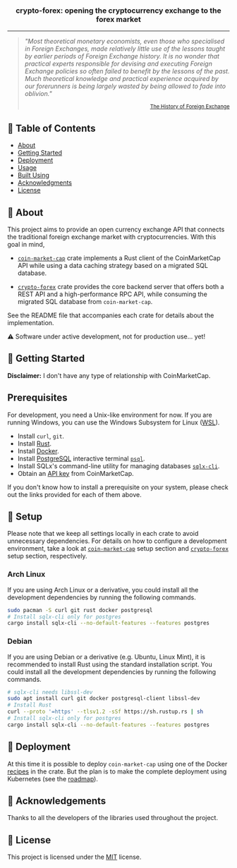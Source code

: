 <!-- <p align="center">
  <a href="" rel="noopener">
 <img src="..." alt="Project logo"></a>
</p> -->

<h3 align="center"> <b>crypto-forex</b>: opening the cryptocurrency exchange to the forex market </h3>

---

>*"Most theoretical monetary economists, even those who specialised in Foreign Exchanges, made
>relatively little use of the lessons taught by earlier periods of Foreign Exchange history. It is
>no wonder that practical experts responsible for devising and executing Foreign Exchange policies
>so often failed to benefit by the lessons of the past. Much theoretical knowledge and practical
>experience acquired by our forerunners is being largely wasted by being allowed to fade into
>oblivion."*
><p align="right" style="font-size: smaller;"> <a href = "https://doi.org/10.1017/S0022050700060976">
>The History of Foreign Exchange</a></p>


## 📝 Table of Contents

- [About](#about)
- [Getting Started](#getting_started)
- [Deployment](#deployment)
- [Usage](#usage)
- [Built Using](#built_using)
- [Acknowledgments](#acknowledgement)
- [License](#license)

## 🧐 About <a name = "about"></a>

This project aims to provide an open currency exchange API that connects the traditional foreign
exchange market with cryptocurrencies. With this goal in mind,

- [`coin-market-cap`](./coin-market-cap/README.md) crate implements a Rust client of the
  CoinMarketCap API while using a data caching strategy based on a migrated SQL database. 

- [`crypto-forex`](./crypto-forex/README.md) crate provides the core backend server that offers both
  a REST API and a high-performance RPC API, while consuming the migrated SQL database from
  `coin-market-cap`.

See the README file that accompanies each crate for details about the implementation.

⚠️ Software under active development, not for production use... yet!

## 🏁 Getting Started <a name = "getting_started"></a>

**Disclaimer:** I don't have any type of relationship with CoinMarketCap.

## Prerequisites

For development, you need a Unix-like environment for now. If you are running Windows, you can use
the Windows Subsystem for Linux ([WSL](https://docs.microsoft.com/en-us/windows/wsl/install)).

- Install `curl`, `git`.
- Install [Rust](https://www.rust-lang.org/tools/install).
- Install [Docker](https://docs.docker.com/get-docker/).
- Install [PostgreSQL](https://www.postgresql.org/download/) interactive terminal
  [`psql`](https://www.postgresql.org/docs/current/app-psql.html).
- Install SQLx's command-line utility for managing databases
  [`sqlx-cli`](https://crates.io/crates/sqlx-cli).
- Obtain an [API key](https://coinmarketcap.com/api/documentation/v1/#section/Quick-Start-Guide)
  from CoinMarketCap.

If you don't know how to install a prerequisite on your system, please check out the links provided
for each of them above.

## 🔧 Setup

Please note that we keep all settings locally in each crate to avoid unnecessary dependencies.
For details on how to configure a development environment, take a look at
[`coin-market-cap`](./coin-market-cap/README.md#setup) setup section and
[`crypto-forex`](./crypto-forex/README.md#setup) setup section, respectively.

### Arch Linux
If you are using Arch Linux or a derivative, you could install all the development dependencies by
running the following commands.
```sh
sudo pacman -S curl git rust docker postgresql
# Install sqlx-cli only for postgres
cargo install sqlx-cli --no-default-features --features postgres
```

### Debian
If you are using Debian or a derivative (e.g. Ubuntu, Linux Mint), it is recommended to install Rust
using the standard installation script. You could install all the development dependencies by running
the following commands.
```sh
# sqlx-cli needs libssl-dev
sudo apt install curl git docker postgresql-client libssl-dev
# Install Rust
curl --proto '=https' --tlsv1.2 -sSf https://sh.rustup.rs | sh
# Install sqlx-cli only for postgres
cargo install sqlx-cli --no-default-features --features postgres
```

## 🚀 Deployment <a name = "deployment"></a>

At this time it is possible to deploy `coin-market-cap` using one of the Docker
[recipes](./coin-market-cap/README.md#using_docker) in the crate. But the plan is to make the
complete deployment using Kubernetes (see the [roadmap](./crypto-forex/README.md#roadmap)).

## 🎉 Acknowledgements <a name = "acknowledgement"></a>

Thanks to all the developers of the libraries used throughout the project.

## 📝 License <a name = "license"></a>
This project is licensed under the [MIT](./crypto-forex/LICENSE) license.